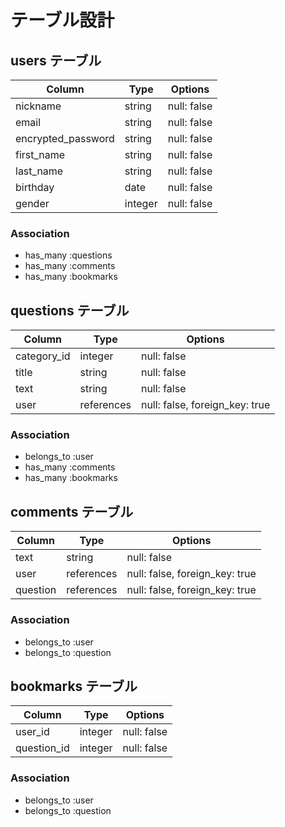# テーブル設計

## users テーブル

| Column             | Type    | Options     |
| ------------------ | ------- | ----------- |
| nickname           | string  | null: false |
| email              | string  | null: false |
| encrypted_password | string  | null: false |
| first_name         | string  | null: false |
| last_name          | string  | null: false |
| birthday           | date    | null: false |
| gender             | integer | null: false |

### Association

- has_many :questions
- has_many :comments
- has_many :bookmarks

## questions テーブル

| Column      | Type       | Options                        |
| ----------- | ---------- | ------------------------------ |
| category_id | integer    | null: false                    |
| title       | string     | null: false                    |
| text        | string     | null: false                    |
| user        | references | null: false, foreign_key: true |

### Association

- belongs_to :user
- has_many :comments
- has_many :bookmarks

## comments テーブル

| Column       | Type       | Options                        |
| ------------ | ---------- | ------------------------------ |
| text         | string     | null: false                    |
| user         | references | null: false, foreign_key: true |
| question     | references | null: false, foreign_key: true |

### Association

- belongs_to :user
- belongs_to :question

## bookmarks テーブル

| Column       | Type    | Options     |
| ------------ | ------- | ----------- |
| user_id      | integer | null: false |
| question_id  | integer | null: false |

### Association

- belongs_to :user
- belongs_to :question